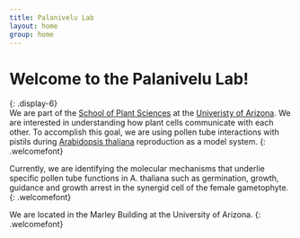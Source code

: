 ```yaml
---
title: Palanivelu Lab 
layout: home
group: home
---
```


# Welcome to the Palanivelu Lab!
{: .display-6}
<br>
We are part of the [School of Plant Sciences](https://cals.arizona.edu/spls/home) at the [Univeristy of Arizona](https://www.arizona.edu/). We are interested in understanding how plant cells communicate with each other. To accomplish this goal, we are using pollen tube interactions with pistils during [Arabidopsis thaliana](http://www.arabidopsis.org/) reproduction as a model system.
{: .welcomefont}

Currently, we are identifying the molecular mechanisms that underlie specific pollen tube functions in A. thaliana such as germination, growth, guidance and growth arrest in the synergid cell of the female gametophyte.
{: .welcomefont}

We are located in the Marley Building at the University of Arizona.
{: .welcomefont}
